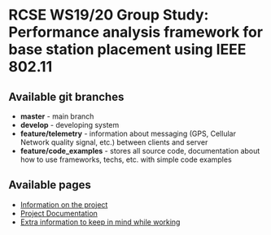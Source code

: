 # RCSE WS19/20 Group Study: Performance analysis framework for base station placement using IEEE 802.11

## Available git branches

- **master** - main branch
- **develop** - developing system
- **feature/telemetry** - information about messaging (GPS, Cellular Network quality signal, etc.) between clients and server
- **feature/code_examples** - stores all source code, documentation about how to use frameworks, techs, etc. with simple code examples

## Available pages

- [Information on the project](DESCRIPTION.md)
- [Project Documentation](docs/README.md)
- [Extra information to keep in mind while working](extras/README.md)